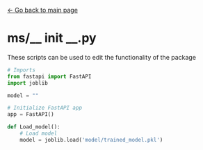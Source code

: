 [<- Go back to main page](../index.md)

# ms/__ init __.py 
These scripts can be used to edit the functionality of the package
```python
# Imports
from fastapi import FastAPI
import joblib

model = ""

# Initialize FastAPI app
app = FastAPI()

def Load_model():
    # Load model
    model = joblib.load('model/trained_model.pkl')

```